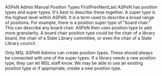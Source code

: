 ASPeN Admin Manual
Position Types
FirstPrevNextLast
ASPeN has position types and super types.  It's best to describe these together.  A super type is the highest level within ASPeN.  It is a term used to describe a broad range of positions.  For example, there is a position super type of "board chair."  This can describe any board chair.  ASPeN then uses position type to add more granularity.  A board chair position type could be the chair of a library board, the chair of a State Library committee, or even the chair of a State Library council.

Only MSL ASPeN Admins can create position types.  These should always be connected with one of the super types.  If a library needs a new position type, they can let MSL staff know.  We may be able to use an existing position type or if appropriate, create a new position type.